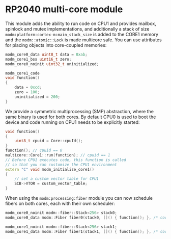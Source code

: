 # RP2040 multi-core module

This module adds the ability to run code on CPU1 and provides mailbox, spinlock
and mutex implementations, and additionally a stack of size
`modm:platform:cortex-m:main_stack_size` is added to the CORE1 memory and the
`modm::atomic::Lock` is made multicore safe.
You can use attributes for placing objects into core-coupled memories:

```cpp
modm_core0_data uint8_t data = 0xab;
modm_core1_bss uint16_t zero;
modm_core0_noinit uint32_t uninitialized;

modm_core1_code
void function()
{
    data = 0xcd;
    zero = 100;
    uninitialized = 200;
}
```

We provide a symmetric multiprocessing (SMP) abstraction, where the same binary
is used for both cores. By default CPU0 is used to boot the device and code
running on CPU1 needs to be explicitly started:

```cpp
void function()
{
    uint8_t cpuid = Core::cpuId();
}
function(); // cpuid == 0
multicore::Core1::run(function); // cpuid == 1
// Before CPU1 executes code, this function is called
// so that you can customize the CPU1 environment
extern "C" void modm_initialize_core1()
{
    // set a custom vector table for CPU1
    SCB->VTOR = custom_vector_table;
}
```

When using the `modm:processing:fiber` module you can now schedule fibers on
both cores, each with their own scheduler:

```cpp
modm_core0_noinit modm::fiber::Stack<256> stack0;
modm_core0_data modm::Fiber fiber0(stack0, []() { function(); }, /* core= */0);

modm_core1_noinit modm::fiber::Stack<256> stack1;
modm_core1_data modm::Fiber fiber1(stack1, []() { function(); }, /* core= */1);
```


